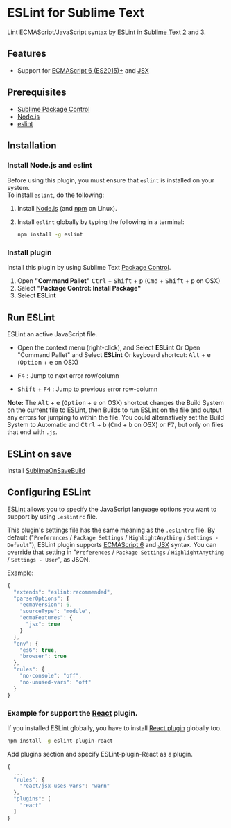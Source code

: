 # ESLint for Sublime Text

Lint ECMAScript/JavaScript syntax by [ESLint][ESLint Official] in [Sublime Text 2][Sublime Text 2] and [3][Sublime Text 3].

## Features

* Support for [ECMAScript 6 (ES2015)+][ECMAScript 6] and [JSX][JSX]

## Prerequisites

* [Sublime Package Control][Package Control]
* [Node.js][Node.js]
* [eslint][ESLint Official GitHub]

## Installation

### Install Node.js and eslint

Before using this plugin, you must ensure that `eslint` is installed on your system.  
To install `eslint`, do the following:

1. Install [Node.js][Node.js] (and [npm][npm] on Linux).

2. Install `eslint` globally by typing the following in a terminal:
   ```bash
   npm install -g eslint
   ```

### Install plugin

Install this plugin by using Sublime Text [Package Control][Package Control].

1. Open **"Command Pallet"** <kbd>Ctrl</kbd> + <kbd>Shift</kbd> + <kbd>p</kbd> (<kbd>Cmd</kbd> + <kbd>Shift</kbd> + <kbd>p</kbd> on OSX)
2. Select **"Package Control: Install Package"**
3. Select **ESLint**

## Run ESLint

ESLint an active JavaScript file.


* Open the context menu (right-click), and Select **ESLint**
  Or Open "Command Pallet" and Select **ESLint**
  Or keyboard shortcut: <kbd>Alt</kbd> + <kbd>e</kbd> (<kbd>Option</kbd> + <kbd>e</kbd> on OSX)

* <kbd>F4</kbd> : Jump to next error row/column
* <kbd>Shift</kbd> + <kbd>F4</kbd> : Jump to previous error row-column

**Note:**
The <kbd>Alt</kbd> + <kbd>e</kbd> (<kbd>Option</kbd> + <kbd>e</kbd> on OSX) shortcut changes the Build System on the current file to ESLint,
then Builds to run ESLint on the file and output any errors for jumping to within the file.
You could alternatively set the Build System to Automatic and <kbd>Ctrl</kbd> + <kbd>b</kbd> (<kbd>Cmd</kbd> + <kbd>b</kbd> on OSX) or <kbd>F7</kbd>,
but only on files that end with `.js`.

## ESLint on save

Install [SublimeOnSaveBuild][SublimeOnSaveBuild]

## Configuring ESLint

[ESLint][ESLint Official] allows you to specify the JavaScript language options you want to support by using `.eslintrc` file.

This plugin's settings file has the same meaning as the `.eslintrc` file.
By default ("`Preferences` / `Package Settings` / `HighlightAnything` / `Settings - Default`"), ESLint plugin supports [ECMAScript 6][ECMAScript 6] and [JSX][JSX] syntax.
You can override that setting in "`Preferences` / `Package Settings` / `HighlightAnything` / `Settings - User`", as JSON.


Example:

```javascript
{
  "extends": "eslint:recommended",
  "parserOptions": {
    "ecmaVersion": 6,
    "sourceType": "module",
    "ecmaFeatures": {
      "jsx": true
    }
  },
  "env": {
    "es6": true,
    "browser": true
  },
  "rules": {
    "no-console": "off",
    "no-unused-vars": "off"
  }
}
```


### Example for support the [React][React] plugin.

If you installed ESLint globally, you have to install [React plugin][React plugin] globally too.

```bash
npm install -g eslint-plugin-react
```

Add plugins section and specify ESLint-plugin-React as a plugin.

```javascript
{
  ...
  "rules": {
    "react/jsx-uses-vars": "warn"
  },
  "plugins": [
    "react"
  ]
}
```


[ESLint Official]: http://eslint.org/
[Sublime Text 2]: http://www.sublimetext.com/2
[Sublime Text 3]: http://www.sublimetext.com/3
[ECMAScript 6]: http://www.ecma-international.org/publications/standards/Ecma-262.htm
[React]: https://facebook.github.io/react/
[JSX]: https://facebook.github.io/jsx/
[Package Control]: http://wbond.net/sublime_packages/package_control/installation
[Node.js]: https://nodejs.org/
[ESLint Official GitHub]: https://github.com/eslint/eslint
[npm]: https://nodejs.org/en/download/package-manager/
[SublimeOnSaveBuild]: https://github.com/alexnj/SublimeOnSaveBuild
[React plugin]: https://github.com/yannickcr/eslint-plugin-react

